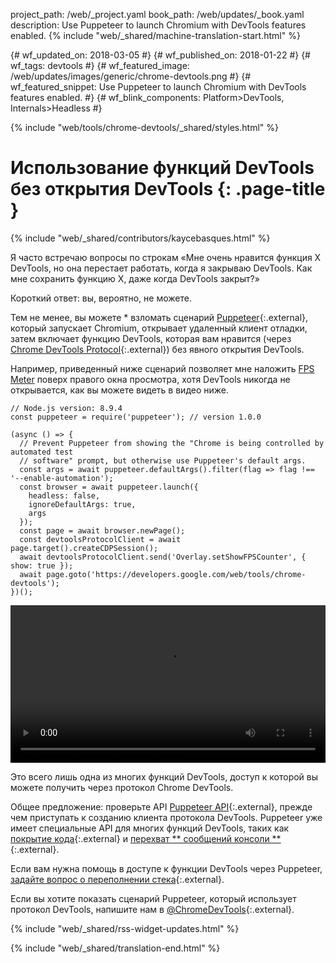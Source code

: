 project_path: /web/_project.yaml
book_path: /web/updates/_book.yaml
description: Use Puppeteer to launch Chromium with DevTools features enabled.
{% include "web/_shared/machine-translation-start.html" %}

{# wf_updated_on: 2018-03-05 #}
{# wf_published_on: 2018-01-22 #}
{# wf_tags: devtools #}
{# wf_featured_image: /web/updates/images/generic/chrome-devtools.png #}
{# wf_featured_snippet: Use Puppeteer to launch Chromium with DevTools features enabled. #}
{# wf_blink_components: Platform>DevTools, Internals>Headless #}

{% include "web/tools/chrome-devtools/_shared/styles.html" %}

# Использование функций DevTools без открытия DevTools {: .page-title }

{% include "web/_shared/contributors/kaycebasques.html" %}

Я часто встречаю вопросы по строкам «Мне очень нравится функция X DevTools, но она перестает работать, когда я закрываю DevTools. Как мне сохранить функцию X, даже когда DevTools закрыт?»

Короткий ответ: вы, вероятно, не можете.

Тем не менее, вы можете * взломать сценарий [Puppeteer][puppeteer]{:.external}, который запускает Chromium, открывает удаленный клиент отладки, затем включает функцию DevTools, которая вам нравится (через [Chrome DevTools Protocol][CDP]{:.external}) без явного открытия DevTools.

[puppeteer]: https://github.com/GoogleChrome/puppeteer
[CDP]: https://chromedevtools.github.io/devtools-protocol/

Например, приведенный ниже сценарий позволяет мне наложить [FPS Meter][FPS] поверх правого окна просмотра, хотя DevTools никогда не открывается, как вы можете видеть в видео ниже.

[FPS]: /web/tools/chrome-devtools/evaluate-performance/reference#fps-meter

    // Node.js version: 8.9.4
    const puppeteer = require('puppeteer'); // version 1.0.0

    (async () => {
      // Prevent Puppeteer from showing the "Chrome is being controlled by automated test
      // software" prompt, but otherwise use Puppeteer's default args.
      const args = await puppeteer.defaultArgs().filter(flag => flag !== '--enable-automation');
      const browser = await puppeteer.launch({
        headless: false,
        ignoreDefaultArgs: true,
        args
      });
      const page = await browser.newPage();
      const devtoolsProtocolClient = await page.target().createCDPSession();
      await devtoolsProtocolClient.send('Overlay.setShowFPSCounter', { show: true });
      await page.goto('https://developers.google.com/web/tools/chrome-devtools');
    })();

<style>  video { width: 100%; } </style>

<video controls>  <source src="https://storage.googleapis.com/webfundamentals-assets/updates/2018/01/devtools.mp4"> </video>

Это всего лишь одна из многих функций DevTools, доступ к которой вы можете получить через протокол Chrome DevTools.

Общее предложение: проверьте API [Puppeteer API][API]{:.external}, прежде чем приступать к созданию клиента протокола DevTools. Puppeteer уже имеет специальные API для многих функций DevTools, таких как [покрытие кода][coverage]{:.external} и [перехват ** сообщений консоли **][console]{:.external}.

[API]: https://github.com/GoogleChrome/puppeteer/blob/master/docs/api.md
[coverage]: https://github.com/GoogleChrome/puppeteer/blob/master/docs/api.md#class-coverage
[console]: https://github.com/GoogleChrome/puppeteer/blob/master/docs/api.md#event-console

Если вам нужна помощь в доступе к функции DevTools через Puppeteer, [задайте вопрос о переполнении стека][SO]{:.external}.

Если вы хотите показать сценарий Puppeteer, который использует протокол DevTools, напишите нам в [@ChromeDevTools][twitter]{:.external}.

[SO]: https://stackoverflow.com/questions/ask?tags=google-chrome-devtools,puppeteer
[twitter]: https://twitter.com/chromedevtools

{% include "web/_shared/rss-widget-updates.html" %}

{% include "web/_shared/translation-end.html" %}